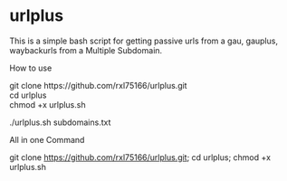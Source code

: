 # urlplus

This is a simple bash script for getting passive urls from a gau, gauplus, waybackurls from a Multiple Subdomain.

How to use
<div>git clone https://github.com/rxl75166/urlplus.git<div>
<div>cd urlplus<div>
chmod +x urlplus.sh
 
./urlplus.sh subdomains.txt
  

All in one Command

git clone https://github.com/rxl75166/urlplus.git; cd urlplus; chmod +x urlplus.sh
